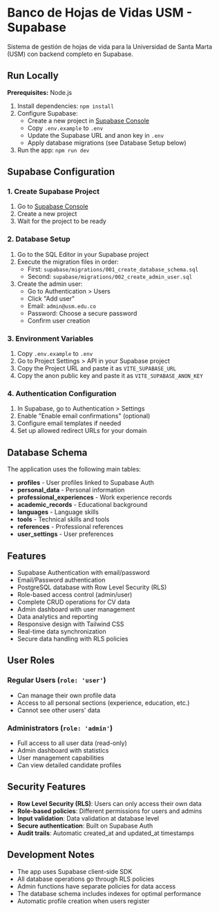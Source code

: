 # Banco de Hojas de Vidas USM - Supabase

Sistema de gestión de hojas de vida para la Universidad de Santa Marta (USM) con backend completo en Supabase.

## Run Locally

**Prerequisites:**  Node.js


1. Install dependencies:
   `npm install`
2. Configure Supabase:
   - Create a new project in [Supabase Console](https://supabase.com)
   - Copy `.env.example` to `.env`
   - Update the Supabase URL and anon key in `.env`
   - Apply database migrations (see Database Setup below)
3. Run the app:
   `npm run dev`

## Supabase Configuration

### 1. Create Supabase Project
1. Go to [Supabase Console](https://supabase.com)
2. Create a new project
3. Wait for the project to be ready

### 2. Database Setup
1. Go to the SQL Editor in your Supabase project
2. Execute the migration files in order:
   - First: `supabase/migrations/001_create_database_schema.sql`
   - Second: `supabase/migrations/002_create_admin_user.sql`
3. Create the admin user:
   - Go to Authentication > Users
   - Click "Add user"
   - Email: `admin@usm.edu.co`
   - Password: Choose a secure password
   - Confirm user creation

### 3. Environment Variables
1. Copy `.env.example` to `.env`
2. Go to Project Settings > API in your Supabase project
3. Copy the Project URL and paste it as `VITE_SUPABASE_URL`
4. Copy the anon public key and paste it as `VITE_SUPABASE_ANON_KEY`

### 4. Authentication Configuration
1. In Supabase, go to Authentication > Settings
2. Enable "Enable email confirmations" (optional)
3. Configure email templates if needed
4. Set up allowed redirect URLs for your domain

## Database Schema

The application uses the following main tables:
- **profiles** - User profiles linked to Supabase Auth
- **personal_data** - Personal information
- **professional_experiences** - Work experience records
- **academic_records** - Educational background
- **languages** - Language skills
- **tools** - Technical skills and tools
- **references** - Professional references
- **user_settings** - User preferences

## Features

- Supabase Authentication with email/password
- Email/Password authentication
- PostgreSQL database with Row Level Security (RLS)
- Role-based access control (admin/user)
- Complete CRUD operations for CV data
- Admin dashboard with user management
- Data analytics and reporting
- Responsive design with Tailwind CSS
- Real-time data synchronization
- Secure data handling with RLS policies

## User Roles

### Regular Users (`role: 'user'`)
- Can manage their own profile data
- Access to all personal sections (experience, education, etc.)
- Cannot see other users' data

### Administrators (`role: 'admin'`)
- Full access to all user data (read-only)
- Admin dashboard with statistics
- User management capabilities
- Can view detailed candidate profiles

## Security Features

- **Row Level Security (RLS)**: Users can only access their own data
- **Role-based policies**: Different permissions for users and admins
- **Input validation**: Data validation at database level
- **Secure authentication**: Built on Supabase Auth
- **Audit trails**: Automatic created_at and updated_at timestamps

## Development Notes

- The app uses Supabase client-side SDK
- All database operations go through RLS policies
- Admin functions have separate policies for data access
- The database schema includes indexes for optimal performance
- Automatic profile creation when users register